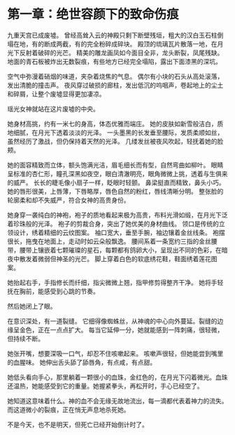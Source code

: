 # 第一章：绝世容颜下的致命伤痕

九重天宫已成废墟。
曾经高耸入云的神殿只剩下断壁残垣，粗大的汉白玉石柱倒塌在地，有的断成两截，有的完全粉碎成碎块。
殿顶的琉璃瓦片散落一地，在月光下反射着破碎的光芒。
精美的雕龙画凤如今面目全非，龙头断裂，凤尾残缺。地面的青石板被炸出无数裂痕，有些地方已经完全塌陷，露出下面漆黑的深坑。

空气中弥漫着硝烟的味道，夹杂着烧焦的气息。
偶尔有小块的石头从高处滚落，发出清脆的撞击声。
夜风穿过破损的廊柱，发出低沉的呜咽声，卷起地上的尘土和碎屑，让整个废墟显得更加凄凉。

瑶光女神就站在这片废墟的中央。

她身材高挑，约有一米七的身高，体态优雅而端庄。
她的皮肤如新雪般洁白，质地细腻，在月光下透着淡淡的光泽。
一头墨黑的长发垂至腰际，发质柔顺如丝，虽然经历了激战，但仍保持着天然的光泽。
几缕发丝被夜风吹起，轻抚着她的脸颊。

她的面容精致而立体，额头饱满光洁，眉毛细长而有型，自然弯曲如柳叶。
眼睛呈标准的杏仁形，瞳孔深黑如夜空，眼白清澈明亮，眼角微微上挑，透着与生俱来的威严。
长长的睫毛像小扇子一样，眨眼时轻颤。
鼻梁挺直而精致，鼻头小巧。她的唇形很美，上唇薄，下唇略厚，唇色自然的粉红，唇线清晰分明。
整张脸的轮廓柔和却不失威严，符合女神的高贵身份。

她身穿一袭纯白的神袍，袍子的质地看起来极为高贵，布料光滑如缎，在月光下泛着珍珠般的光泽。
袍子的剪裁合身，突出了她优美的身材曲线。
领口是传统的立领设计，绣着精细的云纹图案。
袖口宽大，垂至手腕，袖边镶着金丝线条。
袍摆很长，拖曳在地面上，走动时如云朵般飘逸。
腰间系着一条宽约三指的金丝腰带，腰带上镶嵌着七颗璀璨的星石，每颗都有鸽卵大小，呈现出不同的色彩，在暗夜中散发着微弱但神圣的光芒。
脚上穿着白色的软底绣花鞋，鞋面绣着莲花图案。

她抬起右手，手指修长而纤细，指尖微微上翘，指甲修剪得整齐干净。
她将手轻抚在胸前，能感受到心跳的节奏。

然后她闭上了眼。

在意识深处，有一道裂缝。
它细得像蜘蛛丝，从神魂的中心向外蔓延。裂缝的边缘呈金色，正在一点点扩大。
每当它延伸一分，她就能感到一阵刺痛，很轻微，但持续不断。

她张开嘴，想要深吸一口气，却忍不住咳嗽起来。
咳嗽声很轻，但她能尝到嘴里的血腥味。
她伸出舌头舔了舔唇角，有点咸，有点甜。

她低头看向手心，那里躺着一颗很小的血珠，金红色的，在月光下闪着微光。血珠还温热，她能感受到它的重量。她握紧拳头，再松开时，手心已经空了。

她知道这意味着什么。神的血不会无缘无故地流出，每一滴都代表着神力的流失。而这道微小的裂痕，正在悄无声息地杀死她。

不是今天，也不是明天，但死亡已经开始倒计时了。